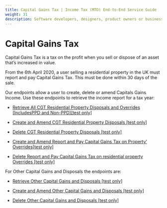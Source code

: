 ```yaml
---
title: Capital Gains Tax | Income Tax (MTD) End-to-End Service Guide
weight: 31
description: Software developers, designers, product owners or business analysts. Integrate your software with the Income Tax API for Making Tax Digital.
---
```


<!--- Section owner: MTD Programme --->

# Capital Gains Tax

Capital Gains Tax is a tax on the profit when you sell or dispose of an asset that’s increased in value.

From the 6th April 2020, a user selling a residential property in the UK must report and pay Capital Gains Tax. This must be done within 30 days of the sale.

Our endpoints allow a user to create, delete or amend Capitals Gains Income.
Use these endpoints to retrieve the income report for a tax year:

* [Retrieve All CGT Residential Property Disposals and Overrides (IncludesPPD and Non-PPD)[test only]](https://developer.service.hmrc.gov.uk/api-documentation/docs/api/service/individuals-income-received-api/1.0#_Retrieve-All-CGT-Residential-Property-Disposals-and-Overrides-(Includes-PPD-and-Non-PPD)-test-only_get_accordion)

* [Create and Amend CGT Residential Property Disposals [test only]](https://developer.service.hmrc.gov.uk/api-documentation/docs/api/service/individuals-income-received-api/1.0#_Create-and-Amend-CGT-Residential-Property-Disposals-test-only_put_accordion)

* [Delete CGT Residential Property Disposals [test only]](https://developer.service.hmrc.gov.uk/api-documentation/docs/api/service/individuals-income-received-api/1.0#_Delete-CGT-Residential-Property-Disposals-test-only_delete_accordion)

* [Create and Amend Report and Pay Capital Gains Tax on Property’ Overrides[test only]](https://developer.service.hmrc.gov.uk/api-documentation/docs/api/service/individuals-income-received-api/1.0#_Create-and-Amend-'Report-and-Pay-Capital-Gains-Tax-on-Property'-Overrides-test-only_put_accordion)

* [Delete Report and Pay Capital Gains Tax on residential property Overrides [test only]](https://developer.service.hmrc.gov.uk/api-documentation/docs/api/service/individuals-income-received-api/1.0#_Delete-'Report-and-Pay-Capital-Gains-Tax-on-residential-property'-Overrides-test-only_delete_accordion)

For Other Capital Gains and Disposals the endpoints are:

* [Retrieve Other Capital Gains and Disposals [test only]](https://developer.service.hmrc.gov.uk/api-documentation/docs/api/service/individuals-income-received-api/1.0#_Retrieve-Other-Capital-Gains-and-Disposals-test-only_get_accordion)

* [Create and Amend Other Capital Gains and Disposals [test only]](https://developer.service.hmrc.gov.uk/api-documentation/docs/api/service/individuals-income-received-api/1.0#_Create-and-Amend-Other-Capital-Gains-and-Disposals-test-only_put_accordion)

* [Delete Other Capital Gains and Disposals [test only]](https://developer.service.hmrc.gov.uk/api-documentation/docs/api/service/individuals-income-received-api/1.0#_Delete-Other-Capital-Gains-and-Disposals-test-only_delete_accordion)